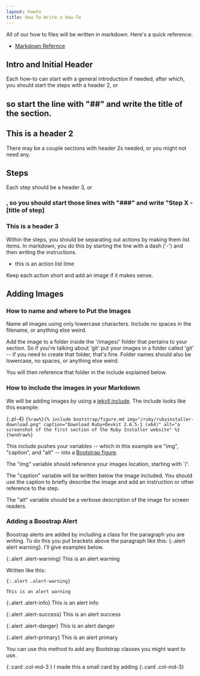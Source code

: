 ```yaml
---
layout: howto
title: How To Write a How-To
---
```


All of our how to files will be written in markdown. Here's a quick reference: 

- [Markdown Refernce](https://commonmark.org/help/)

## Intro and Initial Header

Each how-to can start with a general introduction if needed, after which, you should start the steps with a header 2, or <h2> so start the line with "##" and write the title of the section. 

## This is a header 2

There may be a couple sections with header 2s needed, or you might not need any. 

## Steps

Each step should be a header 3, or <h3>, so you should start those lines with "###" and write "Step X - [title of step]

### This is a header 3

Within the steps, you should be separating out actions by making them list items. In markdown, you do this by starting the line with a dash ('-') and then writing the instructions. 

- this is an action list itme

Keep each action short and add an image if it makes sense. 

## Adding Images

### How to name and where to Put the Images

Name all images using only lowercase characters. Include no spaces in the filename, or anything else weird. 

Add the image to a folder inside the '/images/' folder that pertains to your section. 
So if you're talking about 'git' put your images in a folder called 'git' -- if you need to create that folder, that's fine. 
Folder names should also be lowercase, no spaces, or anything else weird.

You will then reference that folder in the include explained below. 

### How to include the images in your Markdown

We will be adding images by using a [jekyll include](https://jekyllrb.com/docs/includes/). The include looks  like this example: 

{:.pl-4}
`{%raw%}{% include bootstrap/figure.md img="/ruby/rubyinstaller-download.png" caption="Download Ruby+Devkit 2.6.5-1 (x64)" alt="a screenshot of the first section of the Ruby Installer website" %}{%endraw%}`

This include pushes your variables -- which in this example are "img", "caption", and "alt" -- into a [Bootstrap figure](https://getbootstrap.com/docs/4.0/content/figures/). 

The "img" variable should reference your images location, starting with '/'. 

The "caption" variable will be written below the image included. You should use the caption to briefly describe the image and add an instruction or other reference to the step.

The "alt" variable should be a verbose description of the image for screen readers. 

### Adding a Boostrap Alert

Boostrap alerts are added by including a class for the paragraph you are writing. To do this you put brackets above the paragraph like this: {:.alert alert warning}. I'll give examples below. 

{:.alert .alert-warning}
This is an alert warning

Written like this: 

`{:.alert .alert-warning}`

`This is an alert warning`

{:.alert .alert-info}
This is an alert info

{:.alert .alert-success}
This is an alert success

{:.alert .alert-danger}
This is an alert danger

{:.alert .alert-primary}
This is an alert primary

You can use this method to add any Bootstrap classes you might want to use. 

{:.card .col-md-3 }
I made this a small card by adding {:.card .col-md-3}


